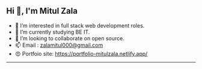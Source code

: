 ##                                                            Hi 👋, I'm Mitul Zala

- 👀 I’m interested in full stack web development roles.
- 🌱 I’m currently studying BE IT.
- 💞️ I’m looking to collaborate on open source.
- 📫 Email : zalamitul000@gmail.com
- 😍 Portfoio site: https://portfolio-mitulzala.netlify.app/
-----------------------------------------------------------------------------



